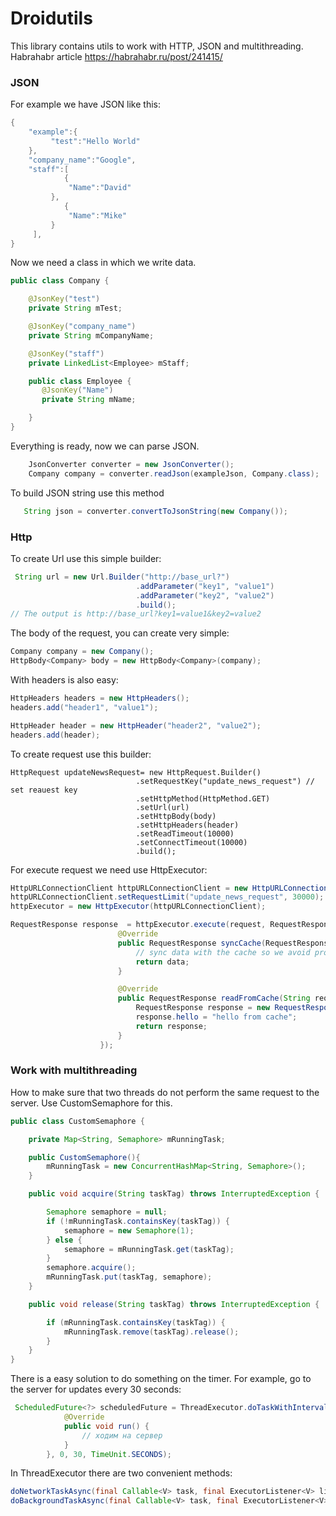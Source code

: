 Droidutils
==========

This library contains utils to work with HTTP, JSON and multithreading.
Habrahabr article  https://habrahabr.ru/post/241415/

<h3>JSON</h3>

For example we have JSON like this:
```java
{
    "example":{
         "test":"Hello World"
    },
    "company_name":"Google",
    "staff":[
            {
             "Name":"David"
         },
            {
             "Name":"Mike"
         }
     ],
}
```
Now we need a class in which we write data.

```java
public class Company {

    @JsonKey("test")
    private String mTest;

    @JsonKey("company_name")
    private String mCompanyName;

    @JsonKey("staff")
    private LinkedList<Employee> mStaff;

    public class Employee {
       @JsonKey("Name")
       private String mName;

    }
}
```
Everything is ready, now we can parse JSON.

```java
    JsonConverter converter = new JsonConverter();
    Company company = converter.readJson(exampleJson, Company.class);
```

To build JSON string use this method
```java
   String json = converter.convertToJsonString(new Company());
```

<h3>Http</h3>

To create Url use this simple builder:

```java
 String url = new Url.Builder("http://base_url?")
                            .addParameter("key1", "value1")
                            .addParameter("key2", "value2")
                            .build();
// The output is http://base_url?key1=value1&key2=value2
```
The body of the request, you can create very simple:

```java
Company сompany = new Company();
HttpBody<Company> body = new HttpBody<Company>(сompany);
```
With headers is also easy:

```java
HttpHeaders headers = new HttpHeaders();
headers.add("header1", "value1");

HttpHeader header = new HttpHeader("header2", "value2");
headers.add(header);
```
To create request use this builder:

```
HttpRequest updateNewsRequest= new HttpRequest.Builder()
                            .setRequestKey("update_news_request") // set reauest key
                            .setHttpMethod(HttpMethod.GET)
                            .setUrl(url)
                            .setHttpBody(body)
                            .setHttpHeaders(header)
                            .setReadTimeout(10000)                                       
                            .setConnectTimeout(10000)
                            .build();
```
For execute request we need use HttpExecutor:

```java
HttpURLConnectionClient httpURLConnectionClient = new HttpURLConnectionClient();
httpURLConnectionClient.setRequestLimit("update_news_request", 30000);
httpExecutor = new HttpExecutor(httpURLConnectionClient);
```

```java
RequestResponse response  = httpExecutor.execute(request, RequestResponse.class, new Cache<RequestResponse>() {
                        @Override
                        public RequestResponse syncCache(RequestResponse data, String requestKey) {
                            // sync data with the cache so we avoid problems synchronizing data on the server and cache
                            return data;
                        }

                        @Override
                        public RequestResponse readFromCache(String requestKey) {
                            RequestResponse response = new RequestResponse();
                            response.hello = "hello from cache";
                            return response;
                        }
                    });
```

<h3>Work with multithreading</h3>

How to make sure that two threads do not perform the same request to the server. Use CustomSemaphore for this.

```java
public class CustomSemaphore {

    private Map<String, Semaphore> mRunningTask;

    public CustomSemaphore(){
        mRunningTask = new ConcurrentHashMap<String, Semaphore>();
    }

    public void acquire(String taskTag) throws InterruptedException {

        Semaphore semaphore = null;
        if (!mRunningTask.containsKey(taskTag)) {
            semaphore = new Semaphore(1);
        } else {
            semaphore = mRunningTask.get(taskTag);
        }
        semaphore.acquire();
        mRunningTask.put(taskTag, semaphore);
    }

    public void release(String taskTag) throws InterruptedException {

        if (mRunningTask.containsKey(taskTag)) {
            mRunningTask.remove(taskTag).release();
        }
    }
}
```

There is a easy solution to do something on the timer. For example, go to the server for updates every 30 seconds:

```java
 ScheduledFuture<?> scheduledFuture = ThreadExecutor.doTaskWithInterval(new Runnable() {
            @Override
            public void run() {
                // ходим на сервер
            }
        }, 0, 30, TimeUnit.SECONDS);
```

In ThreadExecutor there are two convenient methods:

```java
doNetworkTaskAsync(final Callable<V> task, final ExecutorListener<V> listener)
doBackgroundTaskAsync(final Callable<V> task, final ExecutorListener<V> listener)
```
